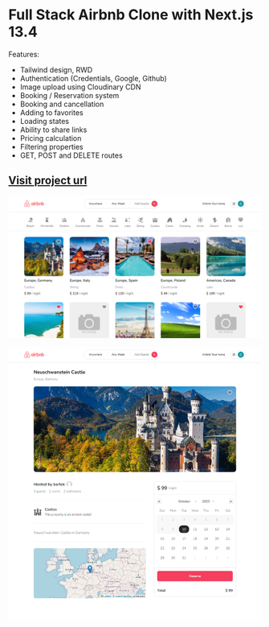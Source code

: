 # Full Stack Airbnb Clone with Next.js 13.4

Features:

- Tailwind design, RWD
- Authentication (Credentials, Google, Github)
- Image upload using Cloudinary CDN
- Booking / Reservation system
- Booking and cancellation
- Adding to favorites
- Loading states
- Ability to share links
- Pricing calculation
- Filtering properties
- GET, POST and DELETE routes

##  [Visit project url](https://next13-airbnb-inky.vercel.app/)

<p align="center" width="100%">
  <img src="public/images/screen1.png" title="screen1">
</p>

<p align="center" width="100%">
  <img src="public/images/screen2.png" title="screen2">
</p>